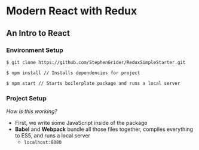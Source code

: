 # Modern React with Redux
## An Intro to React

### Environment Setup
```
$ git clone https://github.com/StephenGrider/ReduxSimpleStarter.git

$ npm install // Installs dependencies for project

$ npm start // Starts boilerplate package and runs a local server
```

### Project Setup

*How is this working?*
  * First, we write some JavaScript inside of the package
  * **Babel** and **Webpack** bundle all those files together, compiles everything to ES5, and runs a local server
    * `localhost:8080`
